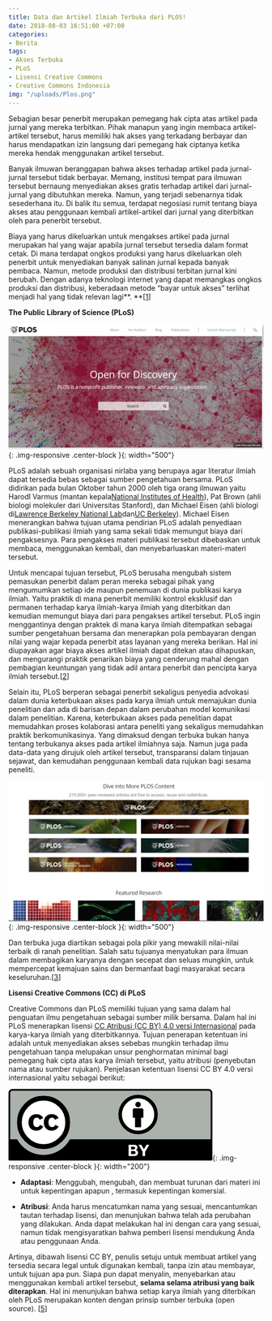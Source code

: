 ```yaml
---
title: Data dan Artikel Ilmiah Terbuka dari PLOS!
date: 2018-08-03 16:51:00 +07:00
categories:
- Berita
tags:
- Akses Terbuka
- PLoS
- Lisensi Creative Commons
- Creative Commons Indonesia
img: "/uploads/Plos.png"
---
```


Sebagian besar penerbit merupakan pemegang hak cipta atas artikel pada jurnal yang mereka terbitkan. Pihak manapun yang ingin membaca artikel-artikel tersebut, harus memiliki hak akses yang terkadang berbayar dan harus mendapatkan izin langsung dari pemegang hak ciptanya ketika mereka hendak menggunakan artikel tersebut.

Banyak ilmuwan beranggapan bahwa akses terhadap artikel pada jurnal-jurnal tersebut tidak berbayar. Memang, institusi tempat para ilmuwan tersebut bernaung menyediakan akses gratis terhadap artikel dari jurnal-jurnal yang dibutuhkan mereka. Namun, yang terjadi sebenarnya tidak sesederhana itu. Di balik itu semua, terdapat negosiasi rumit tentang biaya akses atau penggunaan kembali artikel-artikel dari jurnal yang diterbitkan oleh para penerbit tersebut.

Biaya yang harus dikeluarkan untuk mengakses artikel pada jurnal merupakan hal yang wajar apabila jurnal tersebut tersedia dalam format cetak. Di mana terdapat ongkos produksi yang harus dikeluarkan oleh penerbit untuk menyediakan banyak salinan jurnal kepada banyak pembaca. Namun, metode produksi dan distribusi terbitan jurnal kini berubah. Dengan adanya teknologi internet yang dapat memangkas ongkos produksi dan distribusi, keberadaan metode “bayar untuk akses” terlihat menjadi hal yang tidak relevan lagi\*\*. \*\*\[[1](https://www.plos.org/open-access)\]

**The Public Library of Science (PLoS)**

![Plos.png](/uploads/Plos.png){: .img-responsive .center-block }{: width="500"}

PLoS adalah sebuah organisasi nirlaba yang berupaya agar literatur ilmiah dapat tersedia bebas sebagai sumber pengetahuan bersama. PLoS didirikan pada bulan Oktober tahun 2000 oleh tiga orang ilmuwan yaitu Harodl Varmus (mantan kepala[National Institutes of Health](https://www.nih.gov/)), Pat Brown (ahli biologi molekuler dari Universitas Stanford), dan Michael Eisen (ahli biologi di[Lawrence Berkeley National Lab](https://www.lbl.gov/)dan[UC Berkeley](https://www.berkeley.edu/)). Michael Eisen menerangkan bahwa tujuan utama pendirian PLoS adalah penyediaan publikasi-publikasi ilmiah yang sama sekali tidak memungut biaya dari pengaksesnya. Para pengakses materi publikasi tersebut dibebaskan untuk membaca, menggunakan kembali, dan menyebarluaskan materi-materi tersebut.

Untuk mencapai tujuan tersebut, PLoS berusaha mengubah sistem pemasukan penerbit dalam peran mereka sebagai pihak yang mengumumkan setiap ide maupun penemuan di dunia publikasi karya ilmiah. Yaitu praktik di mana penerbit memiliki kontrol eksklusif dan permanen terhadap karya ilmiah-karya ilmiah yang diterbitkan dan kemudian memungut biaya dari para pengakses artikel tersebut. PLoS ingin menggantinya dengan praktek di mana karya ilmiah ditempatkan sebagai sumber pengetahuan bersama dan menerapkan pola pembayaran dengan nilai yang wajar kepada penerbit atas layanan yang mereka berikan. Hal ini diupayakan agar biaya akses artikel ilmiah dapat ditekan atau dihapuskan, dan mengurangi praktik penarikan biaya yang cenderung mahal dengan pembagian keuntungan yang tidak adil antara penerbit dan pencipta karya ilmiah tersebut.\[[2](http:////creativecommons.org/2005/09/01/plos/)\]

Selain itu, PLoS berperan sebagai penerbit sekaligus penyedia advokasi dalam dunia keterbukaan akses pada karya ilmiah untuk memajukan dunia penelitian dan ada di barisan depan dalam perubahan model komunikasi dalam penelitian. Karena, keterbukaan akses pada penelitian dapat memudahkan proses kolaborasi antara peneliti yang sekaligus memudahkan praktik berkomunikasinya. Yang dimaksud dengan terbuka bukan hanya tentang terbukanya akses pada artikel ilmiahnya saja. Namun juga pada data-data yang dirujuk oleh artikel tersebut, transparansi dalam tinjauan sejawat, dan kemudahan penggunaan kembali data rujukan bagi sesama peneliti.

![Ploss.png](/uploads/Ploss.png){: .img-responsive .center-block }{: width="500"}

Dan terbuka juga diartikan sebagai pola pikir yang mewakili nilai-nilai terbaik di ranah penelitian. Salah satu tujuanya menyatukan para ilmuan dalam membagikan karyanya dengan secepat dan seluas mungkin, untuk mempercepat kemajuan sains dan bermanfaat bagi masyarakat secara keseluruhan.\[[3](http://www.plos.org/who-we-are)\]

**Lisensi Creative Commons (CC) di PLoS**

Creative Commons dan PLoS memiliki tujuan yang sama dalam hal penguatan ilmu pengetahuan sebagai sumber milik bersama. Dalam hal ini PLoS menerapkan lisensi [CC Atribusi (CC BY) 4.0 versi Internasional](https://creativecommons.org/licenses/by/4.0/deed.id) pada karya-karya ilmiah yang diterbitkannya. Tujuan penerapan ketentuan ini adalah untuk menyediakan akses sebebas mungkin terhadap ilmu pengetahuan tanpa melupakan unsur penghormatan minimal bagi pemegang hak cipta atas karya ilmiah tersebut, yaitu atribusi (penyebutan nama atau sumber rujukan). Penjelasan ketentuan lisensi CC BY 4.0 versi internasional yaitu sebagai berikut:

![CC by.png](/uploads/CC%20by.png){: .img-responsive .center-block }{: width="200"}

* **Adaptasi**: Menggubah, mengubah, dan membuat turunan dari materi ini untuk kepentingan apapun , termasuk kepentingan komersial.


* **Atribusi**: Anda harus mencatumkan nama yang sesuai, mencantumkan tautan terhadap lisensi, dan menunjukan bahwa telah ada perubahan yang dilakukan. Anda dapat melakukan hal ini dengan cara yang sesuai, namun tidak mengisyaratkan bahwa pemberi lisensi mendukung Anda atau penggunaan Anda.

Artinya, dibawah lisensi CC BY, penulis setuju untuk membuat artikel yang tersedia secara legal untuk digunakan kembali, tanpa izin atau membayar, untuk tujuan apa pun. Siapa pun dapat menyalin, menyebarkan atau menggunakan kembali artikel tersebut, **selama selama atribusi yang baik diterapkan**. Hal ini menunjukan bahwa setiap karya ilmiah yang diterbikan oleh PLoS merupakan konten dengan prinsip sumber terbuka (open source). \[[5](https://www.plos.org/open-access)\]